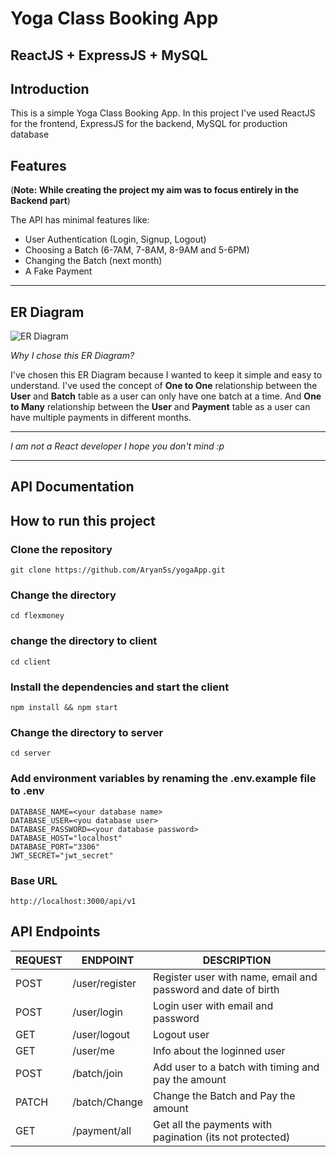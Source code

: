 # Yoga Class Booking App

## ReactJS + ExpressJS + MySQL
## Introduction
This is a simple Yoga Class Booking App. In this project I've used ReactJS for the frontend, ExpressJS for the backend, MySQL for production database

## Features
(**Note: While creating the project my aim was to focus entirely in the Backend part**)

 The API has minimal features like:
- User Authentication (Login, Signup, Logout)
- Choosing a Batch (6-7AM, 7-8AM, 8-9AM and 5-6PM)
- Changing the Batch (next month)
- A Fake Payment
---
## ER Diagram
![ER Diagram](https://drive.google.com/file/d/1d2W4Eji4pMEMiL7ZaXfiR4LOG_ia15jA/view)

 *Why I chose this ER Diagram?*

 I've chosen this ER Diagram because I wanted to keep it simple and easy to understand. I've used the concept of **One to One** relationship between the **User** and **Batch** table as a user can only have one batch at a time. And **One to Many** relationship between the **User** and **Payment** table as a user can have multiple payments in different months.

 ---

*I am not a React developer I hope you don't mind :p*

---

## API Documentation
## How to run this project
### Clone the repository
    git clone https://github.com/Aryan5s/yogaApp.git

### Change the directory
    cd flexmoney

### change the directory to client
    cd client

### Install the dependencies and start the client
    npm install && npm start
### Change the directory to server
    cd server
### Add environment variables by renaming the .env.example file to .env

    DATABASE_NAME=<your database name>
    DATABASE_USER=<you database user>
    DATABASE_PASSWORD=<your database password>
    DATABASE_HOST="localhost"
    DATABASE_PORT="3306"
    JWT_SECRET="jwt_secret"
### Base URL
    http://localhost:3000/api/v1
## API Endpoints
|  REQUEST  |  ENDPOINT         |  DESCRIPTION
|    ---    |    ---            |     ---
| POST      | /user/register    | Register user with name, email and password and date of birth
| POST      | /user/login       | Login user with email and password
| GET       | /user/logout      | Logout user
| GET       | /user/me          | Info about the loginned user
| POST      | /batch/join       | Add user to a batch with timing and pay the amount
| PATCH     | /batch/Change     | Change the Batch and Pay the amount
| GET       | /payment/all      | Get all the payments with pagination (its not protected)


